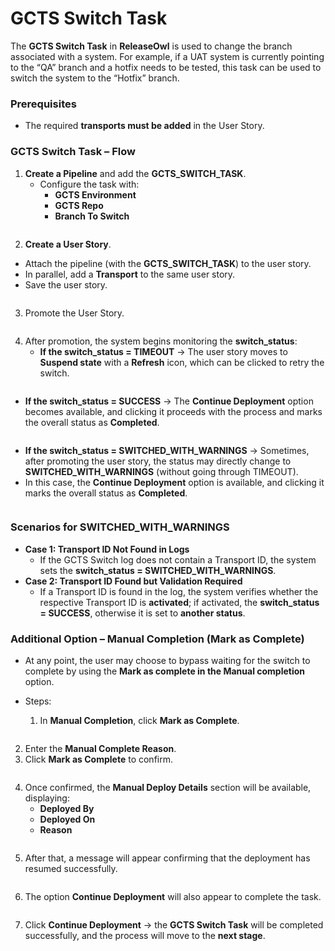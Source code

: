 # GCTS Switch Task

The **GCTS Switch Task** in **ReleaseOwl** is used to change the branch associated with a system. For example, if a UAT system is currently pointing to the “QA” branch and a hotfix needs to be tested, this task can be used to switch the system to the “Hotfix” branch.

### Prerequisites

* The required **transports must be added** in the User Story.

### GCTS Switch Task – Flow

1. **Create a Pipeline** and add the **GCTS\_SWITCH\_TASK**.
   * Configure the task with:
     * **GCTS Environment**
     * **GCTS Repo**
     * **Branch To Switch**

<figure><img src="../../../.gitbook/assets/image.png" alt=""><figcaption></figcaption></figure>



2. **Create a User Story**.

* Attach the pipeline (with the **GCTS\_SWITCH\_TASK**) to the user story.
* In parallel, add a **Transport** to the same user story.
* Save the user story.

<figure><img src="../../../.gitbook/assets/image (2).png" alt=""><figcaption></figcaption></figure>

3. Promote the User Story.

<figure><img src="../../../.gitbook/assets/image (1).png" alt=""><figcaption></figcaption></figure>



4. After promotion, the system begins monitoring the **switch\_status**:
   * **If the switch\_status = TIMEOUT** → The user story moves to **Suspend state** with a **Refresh** icon, which can be clicked to retry the switch.

<figure><img src="../../../.gitbook/assets/image (4).png" alt=""><figcaption></figcaption></figure>

* **If the switch\_status = SUCCESS** → The **Continue Deployment** option becomes available, and clicking it proceeds with the process and marks the overall status as **Completed**.

<figure><img src="../../../.gitbook/assets/image (5).png" alt=""><figcaption></figcaption></figure>

* **If the switch\_status = SWITCHED\_WITH\_WARNINGS** → Sometimes, after promoting the user story, the status may directly change to **SWITCHED\_WITH\_WARNINGS** (without going through TIMEOUT).
* In this case, the **Continue Deployment** option is available, and clicking it marks the overall status as **Completed**.

<figure><img src="../../../.gitbook/assets/image (7).png" alt=""><figcaption></figcaption></figure>

### Scenarios for SWITCHED\_WITH\_WARNINGS

* **Case 1: Transport ID Not Found in Logs**
  * If the GCTS Switch log does not contain a Transport ID, the system sets the **switch\_status = SWITCHED\_WITH\_WARNINGS**.
* **Case 2: Transport ID Found but Validation Required**
  * If a Transport ID is found in the log, the system verifies whether the respective Transport ID is **activated**; if activated, the **switch\_status = SUCCESS**, otherwise it is set to **another status**.

### Additional Option – Manual Completion (Mark as Complete)

* At any point, the user may choose to bypass waiting for the switch to complete by using the **Mark as complete in the Manual completion** option.
*   Steps:

    1. In **Manual Completion**, click **Mark as Complete**.

    <figure><img src="../../../.gitbook/assets/image (8).png" alt=""><figcaption></figcaption></figure>



2. Enter the **Manual Complete Reason**.
3. Click **Mark as Complete** to confirm.

<figure><img src="../../../.gitbook/assets/image (10).png" alt=""><figcaption></figcaption></figure>

4. Once confirmed, the **Manual Deploy Details** section will be available, displaying:
   * **Deployed By**
   * **Deployed On**
   * **Reason**

<figure><img src="../../../.gitbook/assets/image (13).png" alt=""><figcaption></figcaption></figure>

5. After that, a message will appear confirming that the deployment has resumed successfully.&#x20;

<figure><img src="../../../.gitbook/assets/image (17).png" alt=""><figcaption></figcaption></figure>

6. The option **Continue Deployment** will also appear to complete the task.

<figure><img src="../../../.gitbook/assets/image (15).png" alt=""><figcaption></figcaption></figure>

7. Click **Continue Deployment** → the **GCTS Switch Task** will be completed successfully, and the process will move to the **next stage**.

<figure><img src="../../../.gitbook/assets/image (16).png" alt=""><figcaption></figcaption></figure>
